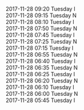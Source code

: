 2017-11-28 09:20 Tuesday  I  
2017-11-28 09:15 Tuesday  N  
2017-11-28 08:10 Tuesday  I  
2017-11-28 07:50 Tuesday  N  
2017-11-28 07:45 Tuesday  I  
2017-11-28 07:25 Tuesday  N  
2017-11-28 07:15 Tuesday  I  
2017-11-28 06:55 Tuesday  N  
2017-11-28 06:40 Tuesday  I  
2017-11-28 06:35 Tuesday  N  
2017-11-28 06:25 Tuesday  I  
2017-11-28 06:20 Tuesday  N  
2017-11-28 06:10 Tuesday  I  
2017-11-28 06:00 Tuesday  N  
2017-11-28 05:45 Tuesday  I  
